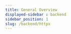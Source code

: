 ```yaml
---
title: General Overview
displayed-sidebar : backend
sidebar_position: 1
slug: /backend/httpx
---
```

